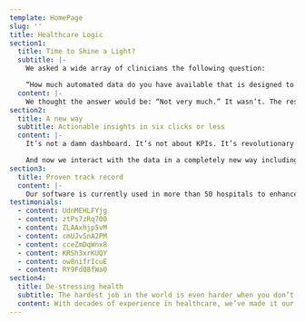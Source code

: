 ```yaml
---
template: HomePage
slug: ''
title: Healthcare Logic
section1:
  title: Time to Shine a Light?
  subtitle: |-
    We asked a wide array of clinicians the following question:

    “How much automated data do you have available that is designed to help you improve the work of your team?”
  content: |-
    We thought the answer would be: “Not very much.” It wasn’t. The response was: “None”.
section2:
  title: A new way
  subtitle: Actionable insights in six clicks or less
  content: |-
    It’s not a damn dashboard. It’s not about KPIs. It’s revolutionary technology that empowers clinical and managerial leaders to collaborate with clarity. With our suite of proprietary algorithms visualising consistent, high-frequency, patient-level data, the best decisions can be made for any given level of resource.

    And now we interact with the data in a completely new way including setting personal thresholds for active monitoring, sharing with colleagues and establishing personable discussion groups.
section3:
  title: Proven track record
  content: |-
    Our software is currently used in more than 50 hospitals to enhance clinical team engagement and support sustainable performance improvement.
testimonials:
  - content: UdnMEHLFYjg
  - content: ztPs7zRq700
  - content: ZLAAxhjp5vM
  - content: cmUJvSnA2PM
  - content: cceZmDqWnx8
  - content: KRSh3xrKUQY
  - content: ow8nifrIcuE
  - content: RY9Fd08fWa0
section4:
  title: De-stressing health
  subtitle: The hardest job in the world is even harder when you don’t have the tools you need to make better decisions.
  content: With decades of experience in healthcare, we’ve made it our mission to create a world where you spend no time looking for data, less time stressing and more time improving your clinical system.
---
```

